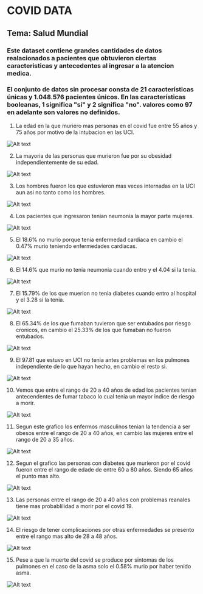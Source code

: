 # COVID DATA

## Tema: Salud Mundial

### Este dataset contiene grandes cantidades de datos realacionados a pacientes que obtuvieron ciertas caracteristicas y antecedentes al ingresar a la atencion medica.

### El conjunto de datos sin procesar consta de 21 características únicas y 1.048.576 pacientes únicos. En las características booleanas, 1 significa "sí" y 2 significa "no". valores como 97 en adelante son valores no definidos.

1. La edad en la que muriero mas personas en el covid fue entre 55 años y 75 años por motivo de la intubacion en las UCI.

![Alt text](image.png)

2. La mayoria de las personas que murieron fue por su obesidad independientemente de su edad.

![Alt text](image-1.png)

3. Los hombres fueron los que estuvieron mas veces internadas en la UCI aun asi no tanto como los hombres.

![Alt text](image-2.png)

4. Los pacientes que ingresaron tenian neumonia la mayor parte mujeres.

![Alt text](image-3.png)

5. El 18.6% no murio porque tenia enfermedad cardiaca en cambio el 0.47% murio teniendo enfermedades cardiacas.

![Alt text](image-4.png)

6. El 14.6% que murio no tenia neumonia cuando entro y el 4.04 si la tenia.

![Alt text](image-5.png)

7. El 15.79% de los que muerion no tenia diabetes cuando entro al hospital y el 3.28 si la tenia.

![Alt text](image-6.png)

8. El 65.34% de los que fumaban tuvieron que ser entubados por riesgo cronicos, en cambio el 25.33% de los que fumaban no fueron entubados.

![Alt text](image-7.png)

9. El 97.81 que estuvo en UCI no tenia antes problemas en los pulmones independiente de lo que hayan hecho, en cambio el resto si.

![Alt text](image-8.png)

10. Vemos que entre el rango de 20 a 40 años de edad los pacientes tenian antecendentes de fumar tabaco lo cual tenia un mayor indice de riesgo a morir.

![Alt text](image-9.png)

11. Segun este grafico los enfermos masculinos tenian la tendencia a ser obesos entre el rango de 20 a 40 años, en cambio las mujeres entre el rango de 20 a 35 años.

![Alt text](image-10.png)

12. Segun el grafico las personas con diabetes que murieron por el covid fueron entre el rango de edade de entre 60 a 80 años. Siendo 65 años el punto mas alto.

![Alt text](image-11.png)

13. Las personas entre el rango de 20 a 40 años con problemas reanales tiene mas probablilidad a morir por el covid 19.

![Alt text](image-12.png)

14. El riesgo de tener complicaciones por otras enfermedades se presento entre el rango mas alto de 28 a 48 años.

![Alt text](image-13.png)

15. Pese a que la muerte del covid se produce por sintomas de los pulmones en el caso de la asma solo el 0.58% murio por haber tenido asma.

![Alt text](image-14.png)
